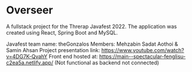 # Overseer
A fullstack project for the Threrap Javafest 2022. The application was created using React, Spring Boot and MySQL.

Javafest team name: theGonzalos
Members: Mehzabin Sadat Aothoi & Samin Ahsan
Project presentation link: https://www.youtube.com/watch?v=4DG7K-QvahY
Front end hosted at: https://main--spectacular-fenglisu-c2ea5a.netlify.app/ (Not functional as backend not connected)
